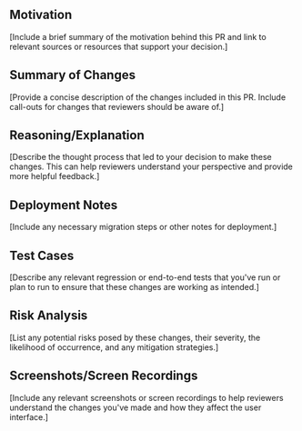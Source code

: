 ## Motivation
\[Include a brief summary of the motivation behind this PR and link to relevant sources or resources that support your decision.\]

## Summary of Changes
\[Provide a concise description of the changes included in this PR. Include call-outs for changes that reviewers should be aware of.\]

## Reasoning/Explanation
\[Describe the thought process that led to your decision to make these changes. This can help reviewers understand your perspective and provide more helpful feedback.\]

## Deployment Notes
\[Include any necessary migration steps or other notes for deployment.\]

## Test Cases
\[Describe any relevant regression or end-to-end tests that you've run or plan to run to ensure that these changes are working as intended.\]

## Risk Analysis
\[List any potential risks posed by these changes, their severity, the likelihood of occurrence, and any mitigation strategies.\]

## Screenshots/Screen Recordings
\[Include any relevant screenshots or screen recordings to help reviewers understand the changes you've made and how they affect the user interface.\]
